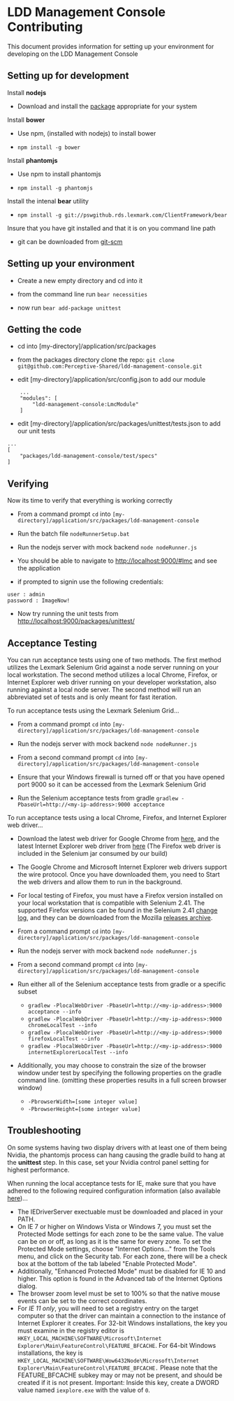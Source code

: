 LDD Management Console Contributing
==================================

This document provides information for setting up your environment for developing on the LDD Management Console

Setting up for development
-----------------

Install **nodejs**

* Download and install the [package][1] appropriate for your system

Install **bower**

* Use npm, (installed with nodejs) to install bower
 
* `npm install -g bower`

Install **phantomjs**

* Use npm to install phantomjs
 
* `npm install -g phantomjs`

Install the intenal **bear** utility

* `npm install -g git://pswgithub.rds.lexmark.com/ClientFramework/bear`

Insure that you have git installed and that it is on you command line path

* git can be downloaded from [git-scm][2]

Setting up your environment
---------------------------
* Create a new empty directory and cd into it

* from the command line run `bear necessities`

* now run `bear add-package unittest`

Getting the code
------------------------

* cd into [my-directory]/application/src/packages

* from the packages directory clone the repo: `git clone git@github.com:Perceptive-Shared/ldd-management-console.git`

* edit [my-directory]/application/src/config.json to add our module
```
    ...
    "modules": [
        "ldd-management-console:LmcModule"
    ]
```
* edit [my-directory]/application/src/packages/unittest/tests.json to add our unit tests
```
...
[
    "packages/ldd-management-console/test/specs"
]

```

Verifying
-----

Now its time to verify that everything is working correctly

* From a command prompt `cd` into `[my-directory]/application/src/packages/ldd-management-console`

* Run the batch file `nodeRunnerSetup.bat`

* Run the nodejs server with mock backend `node nodeRunner.js`

* You should be able to navigate to [http://localhost:9000/#lmc][3] and see the application

* if prompted to signin use the following credentials:
```
user : admin
password : ImageNow!
```

* Now try running the unit tests from [http://localhost:9000/packages/unittest/][4]


Acceptance Testing
-----
You can run acceptance tests using one of two methods. The first method utilizes the Lexmark Selenium Grid against a node server running on your local workstation. The second method utilizes a local Chrome, Firefox, or Internet Explorer web driver running on your developer workstation, also running against a local node server. The second method will run an abbreviated set of tests and is only meant for fast iteration.

To run acceptance tests using the Lexmark Selenium Grid...

* From a command prompt `cd` into `[my-directory]/application/src/packages/ldd-management-console`

* Run the nodejs server with mock backend `node nodeRunner.js`

* From a second command prompt `cd` into `[my-directory]/application/src/packages/ldd-management-console`

*  Ensure that your Windows firewall is turned off or that you have opened port 9000 so it can be accessed from the Lexmark Selenium Grid

*  Run the Selenium acceptance tests from gradle `gradlew -PbaseUrl=http://<my-ip-address>:9000 acceptance`

To run acceptance tests using a local Chrome, Firefox, and Internet Explorer web driver...

* Download the latest web driver for Google Chrome from [here][5], and the latest Internet Explorer web driver from [here][6] (The Firefox web driver is included in the Selenium jar consumed by our build)

* The Google Chrome and Microsoft Internet Explorer web drivers support the wire protocol. Once you have downloaded them, you need to Start the web drivers and allow them to run in the background.

* For local testing of Firefox, you must have a Firefox version installed on your local workstation that is compatible with Selenium 2.41. The supported Firefox versions can be found in the Selenium 2.41 [change log][7], and they can be downloaded from the Mozilla [releases archive][8].

* From a command prompt `cd` into `[my-directory]/application/src/packages/ldd-management-console`

* Run the nodejs server with mock backend `node nodeRunner.js`

* From a second command prompt `cd` into `[my-directory]/application/src/packages/ldd-management-console`

*  Run either all of the Selenium acceptance tests from gradle or a specific subset 
	* `gradlew -PlocalWebDriver -PbaseUrl=http://<my-ip-address>:9000 acceptance --info`
	* `gradlew -PlocalWebDriver -PbaseUrl=http://<my-ip-address>:9000 chromeLocalTest --info`
	* `gradlew -PlocalWebDriver -PbaseUrl=http://<my-ip-address>:9000 firefoxLocalTest --info`
	* `gradlew -PlocalWebDriver -PbaseUrl=http://<my-ip-address>:9000 internetExplorerLocalTest --info`

* Additionally, you may choose to constrain the size of the browser window under test by specifying the following properties on the gradle command line. (omitting these properties results in a full screen browser window)
	* `-PbrowserWidth=[some integer value]`
	* `-PbrowserHeight=[some integer value]`

Troubleshooting
-----

On some systems having two display drivers with at least one of them being Nvidia, the phantomjs process can hang causing the gradle build to hang at the **unittest** step. In this case, set your Nvidia control panel setting for highest performance. 

When running the local acceptance tests for IE, make sure that you have adhered to the following required configuration information (also available [here][9])...

 * The IEDriverServer exectuable must be downloaded and placed in your PATH.
 * On IE 7 or higher on Windows Vista or Windows 7, you must set the Protected Mode settings for each zone to be the same value. The value can be on or off, as long as it is the same for every zone. To set the Protected Mode settings, choose "Internet Options..." from the Tools menu, and click on the Security tab. For each zone, there will be a check box at the bottom of the tab labeled "Enable Protected Mode".
 * Additionally, "Enhanced Protected Mode" must be disabled for IE 10 and higher. This option is found in the Advanced tab of the Internet Options dialog.
 * The browser zoom level must be set to 100% so that the native mouse events can be set to the correct coordinates.
 * For *IE 11 only*, you will need to set a registry entry on the target computer so that the driver can maintain a connection to the instance of Internet Explorer it creates. For 32-bit Windows installations, the key you must examine in the registry editor is `HKEY_LOCAL_MACHINE\SOFTWARE\Microsoft\Internet Explorer\Main\FeatureControl\FEATURE_BFCACHE`. For 64-bit Windows installations, the key is `HKEY_LOCAL_MACHINE\SOFTWARE\Wow6432Node\Microsoft\Internet Explorer\Main\FeatureControl\FEATURE_BFCACHE.` Please note that the FEATURE_BFCACHE subkey may or may not be present, and should be created if it is not present. Important: Inside this key, create a DWORD value named `iexplore.exe` with the value of `0`.

  [1]: http://nodejs.org/download/
  [2]: http://git-scm.com/download
  [3]: http://localhost:9000/#lmc
  [4]: http://localhost:9000/packages/unittest/
  [5]: https://code.google.com/p/selenium/wiki/ChromeDriver
  [6]: http://selenium-release.storage.googleapis.com/index.html?path=2.41/
  [7]: https://code.google.com/p/selenium/source/browse/java/CHANGELOG/#241
  [8]: https://ftp.mozilla.org/pub/mozilla.org/firefox/releases/
  [9]: https://code.google.com/p/selenium/wiki/InternetExplorerDriver#Required_Configuration


